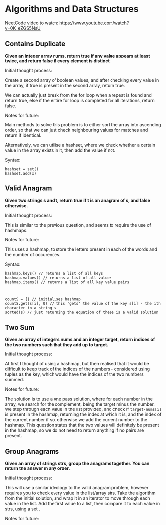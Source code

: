 # Algorithms and Data Structures

NeetCode video to watch: https://www.youtube.com/watch?v=0K_eZGS5NsU
## Contains Duplicate

**Given an integer array nums, return true if any value appears at least twice, and return false if every element is distinct**

Initial thought process:

Create a second array of boolean values, and after checking every value in the array, if true is present in the second array, return true.

We can actually just break from the for loop when a repeat is found and return true, else if the entire for loop is completed for all iterations, return false.

Notes for future:

Main methods to solve this problem is to either sort the array into ascending order, so that we can just check neighbouring values for matches and return if identical.

Alternatively, we can utilise a hashset, where we check whether a certain value in the array exists in it, then add the value if not.

Syntax:
```
hashset = set()
hashset.add(x)
```

## Valid Anagram 

**Given two strings s and t, return true if t is an anagram of s, and false otherwise.**

Initial thought process:

This is similar to the previous question, and seems to require the use of hashmaps.

Notes for future:

This uses a hashmap, to store the letters present in each of the words and the number of occurences. 


Syntax:
```
hashmap.keys() // returns a list of all keys
hashmap.values() // returns a list of all values
hashmap.items() // returns a list of all key value pairs



countS = {} // initialises hashmap
countS.get(s[i], 0) // this 'gets' the value of the key s[i] - the ith character in a string s
sorted(s) // just returning the equation of these is a valid solution

```

## Two Sum

**Given an array of integers nums and an integer target, return indices of the two numbers such that they add up to target.**

Initial thought process:

At first I thought of using a hashmap, but then realised that it would be difficult to keep track of the indices of the numbers - considered using tuples as the key, which would have the indices of the two numbers summed.


Notes for future:

The solution is to use a one pass solution, where for each number in the array, we search for the complement, being the target minus the number. We step through each value in the list provided, and check if `target-nums[i]` is present in the hashmap, returning the index at which it is, and the index of the current number if so, otherwise we add the current number to the hashmap. This question states that the two values will definitely be present in the hashmap, so we do not need to return anything if no pairs are present.


## Group Anagrams

**Given an array of strings strs, group the anagrams together. You can return the answer in any order.**

Initial thought process:

This will use a similar ideology to the valid anagram problem, however requires you to check every value in the list/array strs. Take the algorithm from the initial solution, and wrap it in an iterator to move through each value in the list. Add the first value to a list, then compare it to each value in strs, using a set .

Notes for future:







